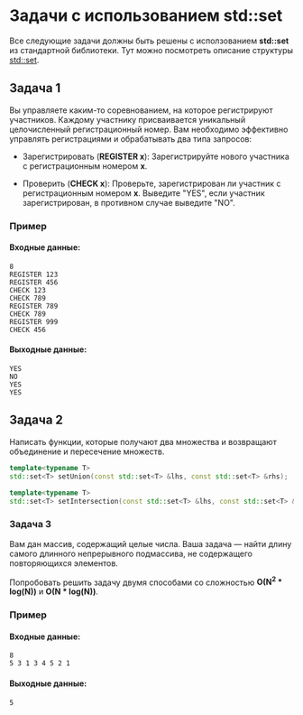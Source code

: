 # Задачи с использованием std::set
Все следующие задачи должны быть решены с исползованием **std::set** из стандартной библиотеки.
Тут можно посмотреть описание структуры [std::set](https://en.cppreference.com/w/cpp/container/set).

## Задача 1
Вы управляете каким-то соревнованием, на которое регистрируют участников. Каждому участнику присваивается уникальный целочисленный регистрационный номер.
Вам необходимо эффективно управлять регистрациями и обрабатывать два типа запросов:

* Зарегистрировать (**REGISTER x**):
  Зарегистрируйте нового участника с регистрационным номером **x**.

* Проверить (**CHECK x**):
  Проверьте, зарегистрирован ли участник с регистрационным номером **x**.
  Выведите "YES", если участник зарегистрирован, в противном случае выведите "NO".

### Пример
#### Входные данные:
```
8
REGISTER 123
REGISTER 456
CHECK 123
CHECK 789
REGISTER 789
CHECK 789
REGISTER 999
CHECK 456
```
#### Выходные данные:
```
YES
NO
YES
YES
```

## Задача 2
Написать функции, которые получают два множества и возвращают объединение и пересечение множеств.
```c++
template<typename T>
std::set<T> setUnion(const std::set<T> &lhs, const std::set<T> &rhs);

template<typename T>
std::set<T> setIntersection(const std::set<T> &lhs, const std::set<T> &rhs);
```

### Задача 3
Вам дан массив, содержащий целые числа.
Ваша задача — найти длину самого длинного непрерывного подмассива, не содержащего повторяющихся элементов.

Попробовать решить задачу двумя способами со сложностью **O(N<sup>2</sup> * log(N))** и **O(N * log(N))**.
### Пример
#### Входные данные:
```
8
5 3 1 3 4 5 2 1
```
#### Выходные данные:
```
5
```
